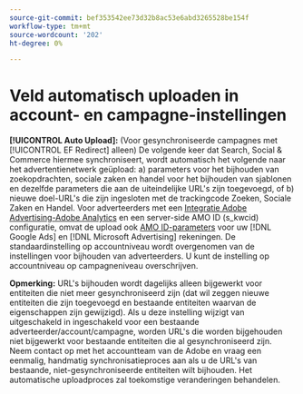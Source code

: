 ```yaml
---
source-git-commit: bef353542ee73d32b8ac53e6abd3265528be154f
workflow-type: tm+mt
source-wordcount: '202'
ht-degree: 0%

---
```

# Veld automatisch uploaden in account- en campagne-instellingen

**[!UICONTROL Auto Upload]:** (Voor gesynchroniseerde campagnes met [!UICONTROL EF Redirect] alleen) De volgende keer dat Search, Social &amp; Commerce hiermee synchroniseert, wordt automatisch het volgende naar het advertentienetwerk geüpload: a) parameters voor het bijhouden van zoekopdrachten, sociale zaken en handel voor het bijhouden van sjablonen en dezelfde parameters die aan de uiteindelijke URL&#39;s zijn toegevoegd, of b) nieuwe doel-URL&#39;s die zijn ingesloten met de trackingcode Zoeken, Sociale Zaken en Handel. Voor adverteerders met een [Integratie Adobe Advertising-Adobe Analytics](https://experienceleague.adobe.com/docs/advertising/integrations/analytics/overview.html?lang=nl-NL) en een server-side AMO ID (s_kwcid) configuratie, omvat de upload ook [AMO ID-parameters](/help/integrations/analytics/ids.md#amo-id) voor uw [!DNL Google Ads] en [!DNL Microsoft Advertising] rekeningen. De standaardinstelling op accountniveau wordt overgenomen van de instellingen voor bijhouden van adverteerders. U kunt de instelling op accountniveau op campagneniveau overschrijven.

**Opmerking:** URL&#39;s bijhouden wordt dagelijks alleen bijgewerkt voor entiteiten die niet meer gesynchroniseerd zijn (dat wil zeggen nieuwe entiteiten die zijn toegevoegd en bestaande entiteiten waarvan de eigenschappen zijn gewijzigd). Als u deze instelling wijzigt van uitgeschakeld in ingeschakeld voor een bestaande adverteerder/account/campagne, worden URL&#39;s die worden bijgehouden niet bijgewerkt voor bestaande entiteiten die al gesynchroniseerd zijn. Neem contact op met het accountteam van de Adobe en vraag een eenmalig, handmatig synchronisatieproces aan als u de URL&#39;s van bestaande, niet-gesynchroniseerde entiteiten wilt bijhouden. Het automatische uploadproces zal toekomstige veranderingen behandelen.
